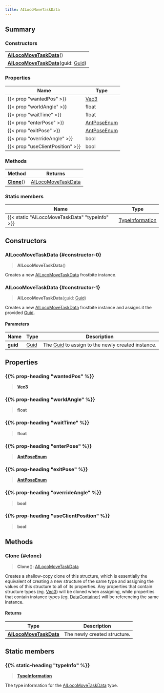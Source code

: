 ```yaml
---
title: AILocoMoveTaskData
---
```


## Summary

### Constructors

|  |
| --- |
| **[AILocoMoveTaskData](#constructor-0)**() |
| **[AILocoMoveTaskData](#constructor-1)**(guid: [Guid](/vext/ref/shared/type/guid)) |

### Properties

| Name | Type |
| ---- | ---- |
| {{< prop "wantedPos" >}} | [Vec3](/vext/ref/shared/type/vec3) |
| {{< prop "worldAngle" >}} | float |
| {{< prop "waitTime" >}} | float |
| {{< prop "enterPose" >}} | [AntPoseEnum](/vext/ref/fb/antposeenum) |
| {{< prop "exitPose" >}} | [AntPoseEnum](/vext/ref/fb/antposeenum) |
| {{< prop "overrideAngle" >}} | bool |
| {{< prop "useClientPosition" >}} | bool |

### Methods

| Method | Returns |
| ------ | ------- |
| **[Clone](#clone)**() | [AILocoMoveTaskData](/vext/ref/fb/ailocomovetaskdata) |

### Static members

| Name | Type |
| ---- | ---- |
| {{< static "AILocoMoveTaskData" "typeInfo" >}} | [TypeInformation](/vext/ref/shared/type/typeinformation) |

## Constructors

### AILocoMoveTaskData {#constructor-0}

> **AILocoMoveTaskData**()

Creates a new [AILocoMoveTaskData](/vext/ref/fb/ailocomovetaskdata) frostbite instance.

### AILocoMoveTaskData {#constructor-1}

> **AILocoMoveTaskData**(guid: [Guid](/vext/ref/shared/type/guid))

Creates a new [AILocoMoveTaskData](/vext/ref/fb/ailocomovetaskdata) frostbite instance and assigns it the provided [Guid](/vext/ref/shared/type/guid).

#### Parameters

| Name | Type | Description |
| ---- | ---- | ----------- |
| **guid** | [Guid](/vext/ref/shared/type/guid) | The [Guid](/vext/ref/shared/type/guid) to assign to the newly created instance. |

## Properties

### {{% prop-heading "wantedPos" %}}

> **[Vec3](/vext/ref/shared/type/vec3)**

### {{% prop-heading "worldAngle" %}}

> **float**

### {{% prop-heading "waitTime" %}}

> **float**

### {{% prop-heading "enterPose" %}}

> **[AntPoseEnum](/vext/ref/fb/antposeenum)**

### {{% prop-heading "exitPose" %}}

> **[AntPoseEnum](/vext/ref/fb/antposeenum)**

### {{% prop-heading "overrideAngle" %}}

> **bool**

### {{% prop-heading "useClientPosition" %}}

> **bool**

## Methods

### Clone {#clone}

> **Clone**(): [AILocoMoveTaskData](/vext/ref/fb/ailocomovetaskdata)

Creates a shallow-copy clone of this structure, which is essentially the equivalent of creating a new structure of the same type and assigning the values of this structure to all of its properties. Any properties that contain structure types (eg. [Vec3](/vext/ref/shared/type/vec3)) will be cloned when assigning, while properties that contain instance types (eg. [DataContainer](/vext/ref/shared/type/datacontainer)) will be referencing the same instance.

#### Returns

| Type | Description |
| ---- | ----------- |
| **[AILocoMoveTaskData](/vext/ref/fb/ailocomovetaskdata)** | The newly created structure. |

## Static members

### {{% static-heading "typeInfo" %}}

> **[TypeInformation](/vext/ref/shared/type/typeinformation)**

The type information for the [AILocoMoveTaskData](/vext/ref/fb/ailocomovetaskdata) type.


